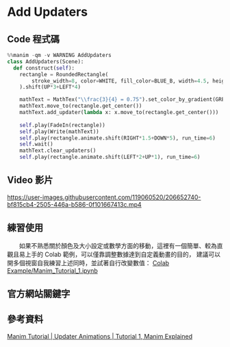 # Add Updaters
## Code 程式碼
```python
%%manim -qm -v WARNING AddUpdaters
class AddUpdaters(Scene):
  def construct(self):
    rectangle = RoundedRectangle(
        stroke_width=8, color=WHITE, fill_color=BLUE_B, width=4.5, height=2
    ).shift(UP*3+LEFT*4)

    mathText = MathTex("\\frac{3}{4} = 0.75").set_color_by_gradient(GREEN, PINK).set(height=1.5)
    mathText.move_to(rectangle.get_center())
    mathText.add_updater(lambda x: x.move_to(rectangle.get_center()))
    
    self.play(FadeIn(rectangle))
    self.play(Write(mathText))
    self.play(rectangle.animate.shift(RIGHT*1.5+DOWN*5), run_time=6)
    self.wait()
    mathText.clear_updaters()
    self.play(rectangle.animate.shift(LEFT*2+UP*1), run_time=6)
```

## Video 影片

https://user-images.githubusercontent.com/119060520/206652740-bf815cb4-2505-446a-b586-0f101667413c.mp4


## 練習使用
&emsp;&emsp;如果不熟悉關於顏色及大小設定或數學方面的移動，這裡有一個簡單、較為直觀且易上手的 Colab 範例，可以僅靠調整數據達到自定義動畫的目的，
建議可以開多個視窗自我練習上述同時，並試著自行改變數值：
[Colab Example/Manim_Tutorial_1.ipynb](https://github.com/JIA-WEI-LI/ManimCE-Learning/blob/d02088c48a90b9f835a4e489a1efefef38d904db/Colab%20Example/Manim_Tutorial_1.ipynb)

## 官方網站關鍵字

## 參考資料
[Manim Tutorial | Updater Animations | Tutorial 1, Manim Explained](https://www.youtube.com/watch?v=MOv6yN7b2aI)
